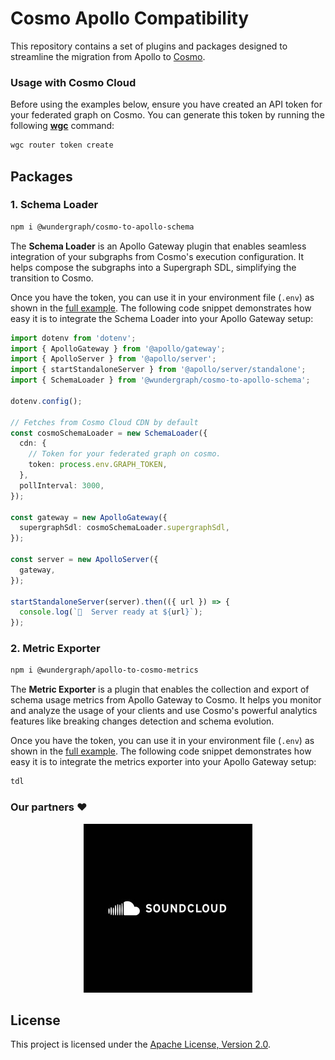 # Cosmo Apollo Compatibility

This repository contains a set of plugins and packages designed to streamline the migration from Apollo to [Cosmo](https://github.com/wundergraph/cosmo).

### Usage with Cosmo Cloud

Before using the examples below, ensure you have created an API token for your federated graph on Cosmo. You can generate this token by running the following [**wgc**](https://cosmo-docs.wundergraph.com/cli/intro) command:

```bash
wgc router token create
```

## Packages

### 1. Schema Loader

```bash
npm i @wundergraph/cosmo-to-apollo-schema
```

The **Schema Loader** is an Apollo Gateway plugin that enables seamless integration of your subgraphs from Cosmo's execution configuration. It helps compose the subgraphs into a Supergraph SDL, simplifying the transition to Cosmo.

Once you have the token, you can use it in your environment file (`.env`) as shown in the [full example](/packages/schema-loader-cdn). The following code snippet demonstrates how easy it is to integrate the Schema Loader into your Apollo Gateway setup:

```ts
import dotenv from 'dotenv';
import { ApolloGateway } from '@apollo/gateway';
import { ApolloServer } from '@apollo/server';
import { startStandaloneServer } from '@apollo/server/standalone';
import { SchemaLoader } from '@wundergraph/cosmo-to-apollo-schema';

dotenv.config();

// Fetches from Cosmo Cloud CDN by default
const cosmoSchemaLoader = new SchemaLoader({
  cdn: {
    // Token for your federated graph on cosmo. 
    token: process.env.GRAPH_TOKEN,
  },
  pollInterval: 3000,
});

const gateway = new ApolloGateway({
  supergraphSdl: cosmoSchemaLoader.supergraphSdl,
});

const server = new ApolloServer({
  gateway,
});

startStandaloneServer(server).then(({ url }) => {
  console.log(`🚀  Server ready at ${url}`);
});
```

### 2. Metric Exporter

```bash
npm i @wundergraph/apollo-to-cosmo-metrics
```

The **Metric Exporter** is a plugin that enables the collection and export of schema usage metrics from Apollo Gateway to Cosmo. It helps you monitor and analyze the usage of your clients and use Cosmo's powerful analytics features like breaking changes detection and schema evolution.

Once you have the token, you can use it in your environment file (`.env`) as shown in the [full example](/packages/metrics-exporter). The following code snippet demonstrates how easy it is to integrate the metrics exporter into your Apollo Gateway setup:

```ts
tdl
```

### Our partners ❤️
<p align="center">
<a href="https://github.com/soundcloud" target="_blank">
<img src='/assets/soundcloud.jpg'>
</a>
</p>

## License

This project is licensed under the [Apache License, Version 2.0](./LICENSE).